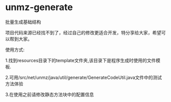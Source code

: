 # unmz-generate
批量生成基础结构

项目代码来源已经找不到了，经过自己的修改更适合开发，特分享给大家，希望可以帮到大家。

使用方式:

1.找到resources目录下的template文件夹,该目录下是程序生成时使用的文件模板.

2.可用/src/net/unmz/java/util/generate/GenerateCodeUtil.java文件中的测试方法体验

3.在使用之前请修改静态方法块中的配置信息


